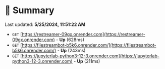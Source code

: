 # 📖 Summary
Last updated: **5/25/2024, 11:51:22 AM**

- `GET` [https://restreamer-09gx.onrender.com](https://restreamer-09gx.onrender.com) - **Up** (628ms)
- `GET` [https://filestreambot-b5k6.onrender.com/](https://filestreambot-b5k6.onrender.com/) - **Up** (243ms)
- `GET` [https://jupyterlab-python3-12-3.onrender.com](https://jupyterlab-python3-12-3.onrender.com) - **Up** (211ms)
